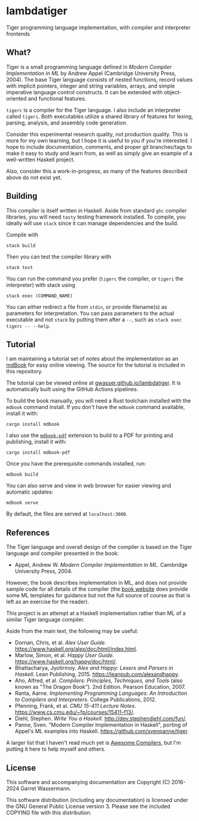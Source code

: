 lambdatiger
===========

Tiger programming language implementation, with compiler and interpreter frontends

What?
-----

Tiger is a small programming language defined in _Modern Compiler Implementation in ML_ by Andrew Appel (Cambridge University Press, 2004). The base Tiger language consists of nested functions, record values with implicit pointers, integer and string variables, arrays, and simple imperative language control constructs. It can be extended with object-oriented and functional features.

`tigerc` is a compiler for the Tiger language. I also include an interpreter called `tigeri`. Both executables utilize a shared library of features for lexing, parsing, analysis, and assembly code generation.

Consider this experimental research quality, not production quality. This is more for my own learning, but I hope it is useful to you if you're interested. I hope to include documentation, comments, and proper git branches/tags to make it easy to study and learn from, as well as simply give an example of a well-written Haskell project.

Also, consider this a work-in-progress, as many of the features described above do not exist yet.

Building
--------

This compiler is itself written in Haskell. Aside from standard `ghc` compiler libraries, you will need `tasty` testing framework installed. To compile, you ideally will use `stack` since it can manage dependencies and the build.

Compile with

    stack build 

Then you can test the compiler library with

    stack test
    
You can run the command you prefer (`tigerc` the compiler, or `tigeri` the interpreter) with stack using

    stack exec (COMMAND_NAME)
    
You can either redirect a file from `stdin`, or provide filename(s) as parameters for interpretation. You can pass parameters to the actual executable and not `stack` by putting them after a `--`, such as `stack exec tigerc -- --help`.

Tutorial
--------

I am maintaining a tutorial set of notes about the implementation as an [mdBook](https://rust-lang.github.io/mdBook/index.html) for easy online viewing. The source for the tutorial is included in this repository.

The tutorial can be viewed online at [gwasser.github.io/lambdatiger](http://gwasser.github.io/lambdatiger). It is automatically built using the GitHub Actions pipelines.

To build the book manually, you will need a Rust toolchain installed with the `mdbook` command install. If you don't have the `mdbook` command available, install it with:
```
cargo install mdbook
```
I also use the [`mdbook-pdf`](https://crates.io/crates/mdbook-pdf) extension to build to a PDF for printing and publishing, install it with:
```
cargo install mdbook-pdf
```

Once you have the prerequisite commands installed, run:

```
mdbook build
```

You can also serve and view in web browser for easier viewing and automatic updates:

```
mdbook serve
```
By default, the files are served at `localhost:3000`.
    
References
----------

The Tiger language and overall design of the compiler is based on the Tiger language and compiler presented in the book:

* Appel, Andrew W. _Modern Compiler Implementation in ML_. Cambridge University Press, 2004.

However, the book describes implementation in ML, and does not provide sample code for all details of the compiler (the [book website](https://www.cs.princeton.edu/~appel/modern/ml/) does provide some ML templates for guidance but not the full source of course as that is left as an exercise for the reader).

This project is an attempt at a Haskell implementation rather than ML of a similar Tiger language compiler.

Aside from the main text, the following may be useful:

* Dornan, Chris, et al. _Alex User Guide_. <https://www.haskell.org/alex/doc/html/index.html>.
* Marlow, Simon, et al. _Happy User Guide_. <https://www.haskell.org/happy/doc/html/>.
* Bhattacharya, Jyotirmoy. _Alex and Happy: Lexers and Parsers in Haskell_. Lean Publishing, 2015. <https://leanpub.com/alexandhappy>.
* Aho, Alfred, et al. _Compilers: Principles, Techniques, and Tools_ (also known as "The Dragon Book"). 2nd Edition. Pearson Education, 2007.
* Ranta, Aarne. _Implementing Programming Languages: An Introduction to Compilers and Interpreters_. College Publications, 2012.
* Pfenning, Frank, et al. _CMU 15-411 Lecture Notes_. <https://www.cs.cmu.edu/~fp/courses/15411-f13/>.
* Diehl, Stephen. _Write You a Haskell_. <http://dev.stephendiehl.com/fun/>.
* Panne, Sven. "Modern Compiler Implementation in Haskell", porting of Appel's ML examples into Haskell. <https://github.com/svenpanne/tiger>.

A larger list that I haven't read much yet is [Awesome Compilers](https://github.com/aalhour/awesome-compilers), but I'm putting it here to help myself and others.

License
-------

This software and accompanying documentation are Copyright (C) 2016-2024 Garret Wassermann.

This software distribution (including any documentation) is licensed under the GNU General Public License version 3. Please see the included COPYING file with this distribution.
